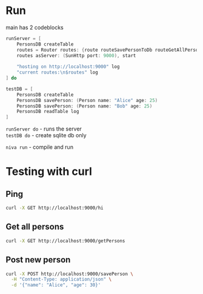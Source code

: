 # Run

main has 2 codeblocks 
```Scala
runServer = [
    PersonsDB createTable
    routes = Router routes: {route routeSavePersonToDb routeGetAllPersons}
    routes asServer: (SunHttp port: 9000), start
    
    "hosting on http://localhost:9000" log
    "current routes:\n$routes" log
] do

testDB = [
    PersonsDB createTable
    PersonsDB savePerson: (Person name: "Alice" age: 25)
    PersonsDB savePerson: (Person name: "Bob" age: 25)
    PersonsDB readTable log
]
```
`runServer do` - runs the server  
`testDB do` - create sqlite db only  

`niva run` - compile and run

# Testing with curl

## Ping
```bash
curl -X GET http://localhost:9000/hi
```


## Get all persons
```bash
curl -X GET http://localhost:9000/getPersons

```

## Post new person
```bash
curl -X POST http://localhost:9000/savePerson \
  -H "Content-Type: application/json" \
  -d '{"name": "Alice", "age": 30}'
```
